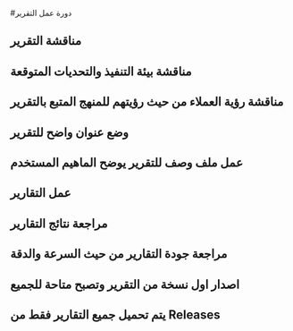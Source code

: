 #دورة عمل التقرير
## مناقشة التقرير
## مناقشة بيئة التنفيذ والتحديات المتوقعة
## مناقشة رؤية العملاء من حيث رؤيتهم للمنهج المتبع بالتقرير
## وضع عنوان واضح للتقرير
## عمل ملف وصف للتقرير يوضح الماهيم المستخدم
## عمل التقارير
## مراجعة نتائج التقارير
## مراجعة جودة التقارير من حيث السرعة والدقة
## اصدار اول نسخة من التقرير وتصبح متاحة للجميع
## يتم تحميل جميع التقارير فقط من  Releases
